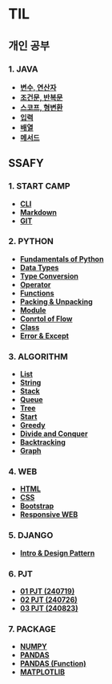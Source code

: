 # TIL

## 개인 공부
### 1. JAVA
- **[변수, 연산자](https://github.com/SJLee-0525/TIL/blob/master/Java/start.md)**  
- **[조건문, 반복문](https://github.com/SJLee-0525/TIL/blob/master/Java/condition_loop.md)**  
- **[스코프, 형변환](https://github.com/SJLee-0525/TIL/blob/master/Java/scope_casting.md)**  
- **[입력](https://github.com/SJLee-0525/TIL/blob/master/Java/scanner.md)**  
- **[배열](https://github.com/SJLee-0525/TIL/blob/master/Java/array.md)**  
- **[메서드](https://github.com/SJLee-0525/TIL/blob/master/Java/method.md)**  

## SSAFY
### 1. START CAMP 
- **[CLI](https://github.com/SJLee-0525/TIL/blob/master/CLI/CLI.md)**  
- **[Markdown](https://github.com/SJLee-0525/TIL/blob/master/Markdown/Markdown.md)**  
- **[GIT](https://github.com/SJLee-0525/TIL/blob/master/GIT/GIT.md)**

### 2. PYTHON
- **[Fundamentals of Python](https://github.com/SJLee-0525/TIL/blob/master/Python/Fundamentals_of_Python.md)**
- **[Data Types](https://github.com/SJLee-0525/TIL/blob/master/Python/Data_types.md)**
- **[Type Conversion](https://github.com/SJLee-0525/TIL/blob/master/Python/Type_Conversion.md)**
- **[Operator](https://github.com/SJLee-0525/TIL/blob/master/Python/Operator.md)**
- **[Functions](https://github.com/SJLee-0525/TIL/blob/master/Python/Functions.md)**
- **[Packing & Unpacking](https://github.com/SJLee-0525/TIL/blob/master/Python/Packing_Unpacking.md)**
- **[Module](https://github.com/SJLee-0525/TIL/blob/master/Python/Module.md)**
- **[Conrtol of Flow](https://github.com/SJLee-0525/TIL/blob/master/Python/Control_of_flow.md)**
- **[Class](https://github.com/SJLee-0525/TIL/blob/master/Python/Class.md)**
- **[Error & Except](https://github.com/SJLee-0525/TIL/blob/master/Python/Error_and_Except.md)**

### 3. ALGORITHM
- **[List](https://github.com/SJLee-0525/TIL/blob/master/Algorithm/APS_List.md)**
- **[String](https://github.com/SJLee-0525/TIL/blob/master/Algorithm/APS_String.md)**
- **[Stack](https://github.com/SJLee-0525/TIL/blob/master/Algorithm/APS_Stack.md)**
- **[Queue](https://github.com/SJLee-0525/TIL/blob/master/Algorithm/APS_Queue.md)**
- **[Tree](https://github.com/SJLee-0525/TIL/blob/master/Algorithm/APS_Tree.md)**
- **[Start](https://github.com/SJLee-0525/TIL/blob/master/Algorithm/APS_Start.md)**
- **[Greedy](https://github.com/SJLee-0525/TIL/blob/master/Algorithm/APS_Greedy.md)**
- **[Divide and Conquer](https://github.com/SJLee-0525/TIL/blob/master/Algorithm/APS_Divide_and_Conquer.md)**
- **[Backtracking](https://github.com/SJLee-0525/TIL/blob/master/Algorithm/APS_Backtracking.md)**
- **[Graph](https://github.com/SJLee-0525/TIL/blob/master/Algorithm/APS_Graph.md)**

### 4. WEB
- **[HTML](https://github.com/SJLee-0525/TIL/blob/master/Web/Html.md)**
- **[CSS](https://github.com/SJLee-0525/TIL/blob/master/Web/Css.md)**
- **[Bootstrap](https://github.com/SJLee-0525/TIL/blob/master/Web/Bootstrap.md)**
- **[Responsive WEB](https://github.com/SJLee-0525/TIL/blob/master/Web/Responsive_Web.md)**

### 5. DJANGO
- **[Intro & Design Pattern](https://github.com/SJLee-0525/TIL/blob/master/Django/intro_design_pattern.md)**

### 6. PJT
- **[01 PJT (240719)](https://github.com/SJLee-0525/TIL/blob/master/PJT/01_pjt.md)**
- **[02 PJT (240726)](https://github.com/SJLee-0525/TIL/blob/master/PJT/02_pjt.md)**
- **[03 PJT (240823)](https://github.com/SJLee-0525/TIL/blob/master/PJT/03_pjt.md)**

### 7. PACKAGE
- **[NUMPY](https://github.com/SJLee-0525/TIL/blob/master/Package/numpy.md)**
- **[PANDAS](https://github.com/SJLee-0525/TIL/blob/master/Package/pandas.md)**
- **[PANDAS (Function)](https://github.com/SJLee-0525/TIL/blob/master/Package/pandas_func.md)**
- **[MATPLOTLIB](https://github.com/SJLee-0525/TIL/blob/master/Package/matplotlib.md)**